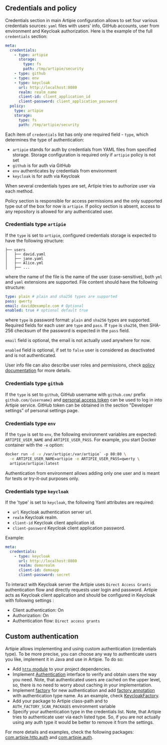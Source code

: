 ## Credentials and policy

Credentials section in main Artipie configuration allows to set four various credentials sources:
`yaml` files with users' info, GitHub accounts, user from environment and Keycloak authorization. 
Here is the example of the full `credentials` section: 

```yaml
meta:
  credentials:
    - type: artipie
      storage: 
        type: fs
        path: /tmp/artipie/security
    - type: github
    - type: env
    - type: keycloak
      url: http://localhost:8080
      realm: realm_name
      client-id: client_application_id
      client-password: client_application_password
  policy:
    type: artipie
    storage:
      type: fs
      path: /tmp/artipie/security
```
Each item of `credentials` list has only one required field - `type`, which determines the type of
authentication:
- `artipie` stands for auth by credentials from YAML files from specified storage. Storage configuration
is required only if `artipie` policy is not set
- `github` is for auth via GitHub
- `env` authenticates by credentials from environment
- `keycloak` is for auth via Keycloak

When several credentials types are set, Artipie tries to authorize user via each method.

Policy section is responsible for access permissions and the only supported type out of the box 
for now is `artipie`. If policy section is absent, access to any repository is allowed for any 
authenticated user.

### Credentials type `artipie`

If the `type` is set to `artipie`, configured credentials storage is expected to have the following structure:
```
├── users
│   ├── david.yaml
│   ├── jane.yaml
│   ├── Alice.yml
│   ├── ...
```
where the name of the file is the name of the user (case-sensitive), both `yml` and `yaml` extensions are
supported. File content should have the following structure:
```yaml
type: plain # plain and sha256 types are supported
pass: qwerty
email: david@example.com # Optional
enabled: true # optional default true
```
where `type` is password format: `plain` and `sha256` types are supported. Required fields for each 
user are `type` and `pass`. If `type` is `sha256`, then SHA-256 checksum of the password is expected 
in the `pass` field.

`email` field is optional, the email is not actually used anywhere for now.

`enabled` field is optional, if set to `false` user is considered as deactivated and is not authenticated.

User info file can also describe user roles and permissions, check [policy documentation](./Configuration-Policy) for more details.

### Credentials type `github`

If the `type` is set to `github`, GitHub username with `github.com/` prefix `github.com/{username}` 
and [personal access token](https://docs.github.com/en/authentication/keeping-your-account-and-data-secure/creating-a-personal-access-token) 
can be used to log in into Artipie service. GitHub token can be obtained in the section 
"Developer settings" of personal settings page.

### Credentials type `env`

If the `type` is set to `env`, the following environment variables are expected:
`ARTIPIE_USER_NAME` and `ARTIPIE_USER_PASS`. For example, you start
Docker container with the `-e` option:

```bash
docker run -d -v /var/artipie:/var/artipie` -p 80:80 \
  -e ARTIPIE_USER_NAME=artipie -e ARTIPIE_USER_PASS=qwerty \
  artipie/artipie:latest
```

Authentication from environment allows adding only one user and is meant for tests or try-it-out 
purposes only.

### Credentials type `keycloak`

If the 'type' is set to `keycloak`, the following Yaml attributes are required:
* `url` Keycloak authentication server url.
* `realm` Keycloak realm.
* `client-id` Keycloak client application id.
* `client-password` Keycloak client application password.

Example:
```yaml
meta:
  credentials:
    - type: keycloak
      url: http://localhost:8080
      realm: demorealm
      client-id: demoapp
      client-password: secret
```

To interact with Keycloak server the Artipie uses `Direct Access Grants` authentication flow 
and directly requests user login and password. 
Artipie acts as Keycloak client application and should be configured in Keycloak with following settings :
* Client authentication: On
* Authorization: On
* Authentication flow: `Direct access grants`

## Custom authentication

Artipie allows implementing and using custom authentication (credentials type). To be more precise,
you can choose any way to authenticate users you like, implement it in Java and use in Artipie. To do
so:

- Add [`http` module](https://github.com/artipie/http) to your project dependencies.
- Implement [Authentication](https://github.com/artipie/http/blob/master/src/main/java/com/artipie/http/auth/Authentication.java) interface 
to verify and obtain users the way you need. Note, that authenticated users are cached on the upper level,
so, there is no need to worry about caching in your implementation.
- Implement [factory](https://github.com/artipie/http/blob/master/src/main/java/com/artipie/http/auth/AuthFactory.java) for new authentication
and add [factory annotation](https://github.com/artipie/http/blob/master/src/main/java/com/artipie/http/auth/ArtipieAuthFactory.java) 
with authentication type name. As an example, check [KeycloakFactory](https://github.com/artipie/artipie/blob/master/src/main/java/com/artipie/auth/AuthFromKeycloakFactory.java).
- Add your package to Artipie class-path and to `AUTH_FACTORY_SCAN_PACKAGES` environment variable
- Specify your authentication type in the credentials list. Note, that Artipie tries to authenticate 
user via each listed type. So, if you are not actually using any auth type it would be better 
to remove it from the settings.

For more details and examples, check the following packages: [com.artipie.http.auth](https://github.com/artipie/http/tree/master/src/main/java/com/artipie/http/auth) 
and [com.artipie.auth](https://github.com/artipie/artipie/tree/master/src/main/java/com/artipie/auth).